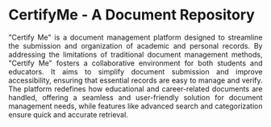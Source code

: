# CertifyMe - A Document Repository
<div style="text-align: justify;">
"Certify Me" is a document management platform designed to streamline the submission and organization of academic and personal records. By addressing the limitations of traditional document management methods, "Certify Me" fosters a collaborative environment for both students and educators. It aims to simplify document submission and improve accessibility, ensuring that essential records are easy to manage and verify. The platform redefines how educational and career-related documents are handled, offering a seamless and user-friendly solution for document management needs, while features like advanced search and categorization ensure quick and accurate retrieval.
</div>
